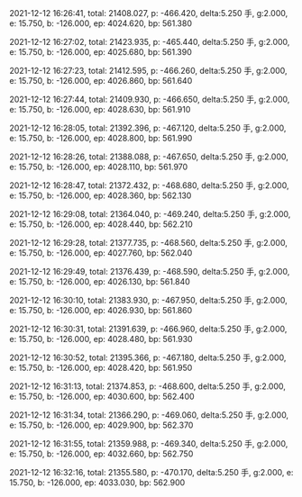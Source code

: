 2021-12-12 16:26:41, total: 21408.027, p: -466.420, delta:5.250 手, g:2.000, e: 15.750, b: -126.000, ep: 4024.620, bp: 561.380

2021-12-12 16:27:02, total: 21423.935, p: -465.440, delta:5.250 手, g:2.000, e: 15.750, b: -126.000, ep: 4025.680, bp: 561.390

2021-12-12 16:27:23, total: 21412.595, p: -466.260, delta:5.250 手, g:2.000, e: 15.750, b: -126.000, ep: 4026.860, bp: 561.640

2021-12-12 16:27:44, total: 21409.930, p: -466.650, delta:5.250 手, g:2.000, e: 15.750, b: -126.000, ep: 4028.630, bp: 561.910

2021-12-12 16:28:05, total: 21392.396, p: -467.120, delta:5.250 手, g:2.000, e: 15.750, b: -126.000, ep: 4028.800, bp: 561.990

2021-12-12 16:28:26, total: 21388.088, p: -467.650, delta:5.250 手, g:2.000, e: 15.750, b: -126.000, ep: 4028.110, bp: 561.970

2021-12-12 16:28:47, total: 21372.432, p: -468.680, delta:5.250 手, g:2.000, e: 15.750, b: -126.000, ep: 4028.360, bp: 562.130

2021-12-12 16:29:08, total: 21364.040, p: -469.240, delta:5.250 手, g:2.000, e: 15.750, b: -126.000, ep: 4028.440, bp: 562.210

2021-12-12 16:29:28, total: 21377.735, p: -468.560, delta:5.250 手, g:2.000, e: 15.750, b: -126.000, ep: 4027.760, bp: 562.040

2021-12-12 16:29:49, total: 21376.439, p: -468.590, delta:5.250 手, g:2.000, e: 15.750, b: -126.000, ep: 4026.130, bp: 561.840

2021-12-12 16:30:10, total: 21383.930, p: -467.950, delta:5.250 手, g:2.000, e: 15.750, b: -126.000, ep: 4026.930, bp: 561.860

2021-12-12 16:30:31, total: 21391.639, p: -466.960, delta:5.250 手, g:2.000, e: 15.750, b: -126.000, ep: 4028.480, bp: 561.930

2021-12-12 16:30:52, total: 21395.366, p: -467.180, delta:5.250 手, g:2.000, e: 15.750, b: -126.000, ep: 4028.420, bp: 561.950

2021-12-12 16:31:13, total: 21374.853, p: -468.600, delta:5.250 手, g:2.000, e: 15.750, b: -126.000, ep: 4030.600, bp: 562.400

2021-12-12 16:31:34, total: 21366.290, p: -469.060, delta:5.250 手, g:2.000, e: 15.750, b: -126.000, ep: 4029.900, bp: 562.370

2021-12-12 16:31:55, total: 21359.988, p: -469.340, delta:5.250 手, g:2.000, e: 15.750, b: -126.000, ep: 4032.660, bp: 562.750

2021-12-12 16:32:16, total: 21355.580, p: -470.170, delta:5.250 手, g:2.000, e: 15.750, b: -126.000, ep: 4033.030, bp: 562.900